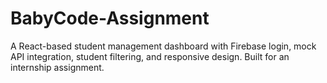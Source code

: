 # BabyCode-Assignment
A React-based student management dashboard with Firebase login, mock API integration, student filtering, and responsive design. Built for an internship assignment.
